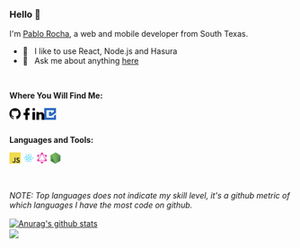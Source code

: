 ### Hello 👋

I'm [Pablo Rocha](https://pablorocha.me), a web and mobile developer from South Texas.

- 🔭 &nbsp;&nbsp;I like to use React, Node.js and Hasura
- 💬 &nbsp;&nbsp;Ask me about anything [here](https://pablorocha.me/contact)

<br />

**Where You Will Find Me:**  

<a href="https://github.com/joserocha3">
  <img align="left" alt="Pablo Rocha GitHub" width="20px" src="https://raw.githubusercontent.com/joserocha3/joserocha3/main/assets/github.svg" />
</a>
<a href="https://www.facebook.com/jprocha101">
  <img align="left" alt="Pablo Rocha Facebook" width="21px" src="https://raw.githubusercontent.com/joserocha3/joserocha3/main/assets/facebook.svg" />
</a>
<a href="https://www.linkedin.com/in/jprocha101">
  <img align="left" alt="Pablo Rocha LinkedIn" width="21px" src="https://raw.githubusercontent.com/joserocha3/joserocha3/main/assets/linkedin.svg" />
</a>

<a href="https://criclick.com/pablorocha">
  <img align="left" alt="Pablo Rocha LinkedIn" width="21px" src="https://raw.githubusercontent.com/joserocha3/joserocha3/main/assets/criclick.svg" />
</a>

<br />
<br />

**Languages and Tools:**  

<code><img height="20" src="https://raw.githubusercontent.com/github/explore/80688e429a7d4ef2fca1e82350fe8e3517d3494d/topics/javascript/javascript.png"></code>
<code><img height="20" src="https://raw.githubusercontent.com/github/explore/80688e429a7d4ef2fca1e82350fe8e3517d3494d/topics/react/react.png"></code>
<code><img height="20" src="https://raw.githubusercontent.com/github/explore/5c058a388828bb5fde0bcafd4bc867b5bb3f26f3/topics/graphql/graphql.png"></code>
<code><img height="20" src="https://raw.githubusercontent.com/github/explore/80688e429a7d4ef2fca1e82350fe8e3517d3494d/topics/nodejs/nodejs.png"></code>    

<br />

*NOTE: Top languages does not indicate my skill level, it's a github metric of which languages I have the most code on github.*

<a href="https://github.com/anuraghazra/github-readme-stats">
  <img align="center" src="https://github-readme-stats.vercel.app/api?username=joserocha3&show_icons=true&include_all_commits=true&theme=material-palenight" alt="Anurag's github stats" />
</a>

<br />

<a href="https://github.com/anuraghazra/github-readme-stats">
  <img align="center" src="https://github-readme-stats.vercel.app/api/top-langs/?username=joserocha3&layout=compact&theme=material-palenight" />
</a>
